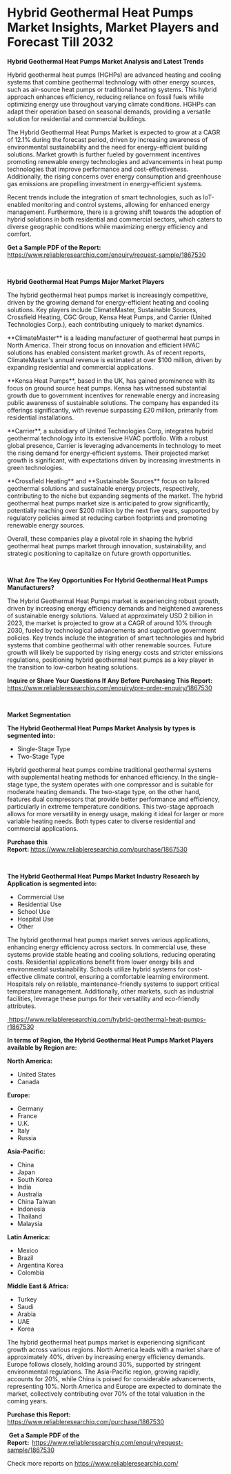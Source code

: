 <p><h1>Hybrid Geothermal Heat Pumps Market Insights, Market Players and Forecast Till 2032</h1></p><p><strong>Hybrid Geothermal Heat Pumps Market Analysis and Latest Trends</strong></p>
<p><p>Hybrid geothermal heat pumps (HGHPs) are advanced heating and cooling systems that combine geothermal technology with other energy sources, such as air-source heat pumps or traditional heating systems. This hybrid approach enhances efficiency, reducing reliance on fossil fuels while optimizing energy use throughout varying climate conditions. HGHPs can adapt their operation based on seasonal demands, providing a versatile solution for residential and commercial buildings.</p><p>The Hybrid Geothermal Heat Pumps Market is expected to grow at a CAGR of 12.1% during the forecast period, driven by increasing awareness of environmental sustainability and the need for energy-efficient building solutions. Market growth is further fueled by government incentives promoting renewable energy technologies and advancements in heat pump technologies that improve performance and cost-effectiveness. Additionally, the rising concerns over energy consumption and greenhouse gas emissions are propelling investment in energy-efficient systems.</p><p>Recent trends include the integration of smart technologies, such as IoT-enabled monitoring and control systems, allowing for enhanced energy management. Furthermore, there is a growing shift towards the adoption of hybrid solutions in both residential and commercial sectors, which caters to diverse geographic conditions while maximizing energy efficiency and comfort.</p></p>
<p><strong>Get a Sample PDF of the Report:&nbsp;</strong> <a href="https://www.reliableresearchiq.com/enquiry/request-sample/1867530?utm_campaign=3068&utm_medium=2&utm_source=Github&utm_content=ia&utm_term=12042025&utm_id=hybrid-geothermal-heat-pumps">https://www.reliableresearchiq.com/enquiry/request-sample/1867530</a></p>
<p>&nbsp;</p>
<p><strong>Hybrid Geothermal Heat Pumps Major Market Players</strong></p>
<p><p>The hybrid geothermal heat pumps market is increasingly competitive, driven by the growing demand for energy-efficient heating and cooling solutions. Key players include ClimateMaster, Sustainable Sources, Crossfield Heating, CGC Group, Kensa Heat Pumps, and Carrier (United Technologies Corp.), each contributing uniquely to market dynamics.</p><p>**ClimateMaster** is a leading manufacturer of geothermal heat pumps in North America. Their strong focus on innovation and efficient HVAC solutions has enabled consistent market growth. As of recent reports, ClimateMaster's annual revenue is estimated at over $100 million, driven by expanding residential and commercial applications.</p><p>**Kensa Heat Pumps**, based in the UK, has gained prominence with its focus on ground source heat pumps. Kensa has witnessed substantial growth due to government incentives for renewable energy and increasing public awareness of sustainable solutions. The company has expanded its offerings significantly, with revenue surpassing £20 million, primarily from residential installations.</p><p>**Carrier**, a subsidiary of United Technologies Corp, integrates hybrid geothermal technology into its extensive HVAC portfolio. With a robust global presence, Carrier is leveraging advancements in technology to meet the rising demand for energy-efficient systems. Their projected market growth is significant, with expectations driven by increasing investments in green technologies.</p><p>**Crossfield Heating** and **Sustainable Sources** focus on tailored geothermal solutions and sustainable energy projects, respectively, contributing to the niche but expanding segments of the market. The hybrid geothermal heat pumps market size is anticipated to grow significantly, potentially reaching over $200 million by the next five years, supported by regulatory policies aimed at reducing carbon footprints and promoting renewable energy sources. </p><p>Overall, these companies play a pivotal role in shaping the hybrid geothermal heat pumps market through innovation, sustainability, and strategic positioning to capitalize on future growth opportunities.</p></p>
<p>&nbsp;</p>
<p><strong>What Are The Key Opportunities For Hybrid Geothermal Heat Pumps Manufacturers?</strong></p>
<p><p>The Hybrid Geothermal Heat Pumps market is experiencing robust growth, driven by increasing energy efficiency demands and heightened awareness of sustainable energy solutions. Valued at approximately USD 2 billion in 2023, the market is projected to grow at a CAGR of around 10% through 2030, fueled by technological advancements and supportive government policies. Key trends include the integration of smart technologies and hybrid systems that combine geothermal with other renewable sources. Future growth will likely be supported by rising energy costs and stricter emissions regulations, positioning hybrid geothermal heat pumps as a key player in the transition to low-carbon heating solutions.</p></p>
<p><strong>Inquire or Share Your Questions If Any Before Purchasing This Report:</strong> <a href="https://www.reliableresearchiq.com/enquiry/pre-order-enquiry/1867530?utm_campaign=3068&utm_medium=2&utm_source=Github&utm_content=ia&utm_term=12042025&utm_id=hybrid-geothermal-heat-pumps">https://www.reliableresearchiq.com/enquiry/pre-order-enquiry/1867530</a></p>
<p>&nbsp;</p>
<p><strong>Market Segmentation</strong></p>
<p><strong>The Hybrid Geothermal Heat Pumps Market Analysis by types is segmented into:</strong></p>
<p><ul><li>Single-Stage Type</li><li>Two-Stage Type</li></ul></p>
<p><p>Hybrid geothermal heat pumps combine traditional geothermal systems with supplemental heating methods for enhanced efficiency. In the single-stage type, the system operates with one compressor and is suitable for moderate heating demands. The two-stage type, on the other hand, features dual compressors that provide better performance and efficiency, particularly in extreme temperature conditions. This two-stage approach allows for more versatility in energy usage, making it ideal for larger or more variable heating needs. Both types cater to diverse residential and commercial applications.</p></p>
<p><strong>Purchase this Report:&nbsp;</strong><a href="https://www.reliableresearchiq.com/purchase/1867530?utm_campaign=3068&utm_medium=2&utm_source=Github&utm_content=ia&utm_term=12042025&utm_id=hybrid-geothermal-heat-pumps">https://www.reliableresearchiq.com/purchase/1867530</a></p>
<p>&nbsp;</p>
<p><strong>The Hybrid Geothermal Heat Pumps Market Industry Research by Application is segmented into:</strong></p>
<p><ul><li>Commercial Use</li><li>Residential Use</li><li>School Use</li><li>Hospital Use</li><li>Other</li></ul></p>
<p><p>The hybrid geothermal heat pumps market serves various applications, enhancing energy efficiency across sectors. In commercial use, these systems provide stable heating and cooling solutions, reducing operating costs. Residential applications benefit from lower energy bills and environmental sustainability. Schools utilize hybrid systems for cost-effective climate control, ensuring a comfortable learning environment. Hospitals rely on reliable, maintenance-friendly systems to support critical temperature management. Additionally, other markets, such as industrial facilities, leverage these pumps for their versatility and eco-friendly attributes.</p></p>
<p><a href="https://www.reliableresearchiq.com/hybrid-geothermal-heat-pumps-r1867530?utm_campaign=3068&utm_medium=2&utm_source=Github&utm_content=ia&utm_term=12042025&utm_id=hybrid-geothermal-heat-pumps">&nbsp;https://www.reliableresearchiq.com/hybrid-geothermal-heat-pumps-r1867530</a></p>
<p><strong>In terms of Region, the Hybrid Geothermal Heat Pumps Market Players available by Region are:</strong></p>
<p>
    <p> <strong> North America: </strong>
        <ul>
            <li>United States</li>
            <li>Canada</li>
        </ul>
        </p> 
    <p> <strong> Europe: </strong>
        <ul>
            <li>Germany</li>
            <li>France</li>
            <li>U.K.</li>
            <li>Italy</li>
            <li>Russia</li>
        </ul>
        </p> 
    <p> <strong> Asia-Pacific: </strong>
        <ul>
            <li>China</li>
            <li>Japan</li>
            <li>South Korea</li>
            <li>India</li>
            <li>Australia</li>
            <li>China Taiwan</li>
            <li>Indonesia</li>
            <li>Thailand</li>
            <li>Malaysia</li>
        </ul>
        </p> 
    <p> <strong> Latin America: </strong>
        <ul>
            <li>Mexico</li>
            <li>Brazil</li>
            <li>Argentina Korea</li>
            <li>Colombia</li>
        </ul>
        </p> 
    <p> <strong> Middle East & Africa: </strong>
        <ul>
            <li>Turkey</li>
            <li>Saudi</li>
            <li>Arabia</li>
            <li>UAE</li>
            <li>Korea</li>
        </ul>
    </p>
    </p>
<p><p>The hybrid geothermal heat pumps market is experiencing significant growth across various regions. North America leads with a market share of approximately 40%, driven by increasing energy efficiency demands. Europe follows closely, holding around 30%, supported by stringent environmental regulations. The Asia-Pacific region, growing rapidly, accounts for 20%, while China is poised for considerable advancements, representing 10%. North America and Europe are expected to dominate the market, collectively contributing over 70% of the total valuation in the coming years.</p></p>
<p><strong>Purchase this Report: </strong><a href="https://www.reliableresearchiq.com/purchase/1867530?utm_campaign=3068&utm_medium=2&utm_source=Github&utm_content=ia&utm_term=12042025&utm_id=hybrid-geothermal-heat-pumps">https://www.reliableresearchiq.com/purchase/1867530</a></p>
<p>&nbsp;<strong>Get a Sample PDF of the Report:&nbsp;&nbsp;</strong><a href="https://www.reliableresearchiq.com/enquiry/request-sample/1867530?utm_campaign=3068&utm_medium=2&utm_source=Github&utm_content=ia&utm_term=12042025&utm_id=hybrid-geothermal-heat-pumps">https://www.reliableresearchiq.com/enquiry/request-sample/1867530</a></p>
<p><strong></strong></p>
<p>Check more reports on <a href="https://www.reliableresearchiq.com/?utm_campaign=3068&utm_medium=2&utm_source=Github&utm_content=ia&utm_term=12042025&utm_id=hybrid-geothermal-heat-pumps">https://www.reliableresearchiq.com/</a></p>